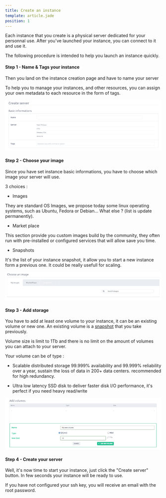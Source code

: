 ```yaml
---
title: Create an instance
template: article.jade
position: 1
---
```


Each instance that you create is a physical server dedicated for your personnal use.
After you've launched your instance, you can connect to it and use it.

The following procedure is intended to help you launch an instance quickly.

#### Step 1 - Name & Tags your instance

Then you land on the instance creation page and have to name your server

To help you to manage your instances, and other resources, you can assign your own metadata to each resource in the form of tags.

![Create server basic information](../../imgs/img_tmp_srv_basic_informations.png "Temporaire")

#### Step 2 - Choose your image

Since you have set instance basic informations, you have to choose which image your server will use.

3 choices :

- Images

They are standard OS Images, we propose today some linux operating systems, such as Ubuntu, Fedora or Debian... What else ? (list is update permanently).

- Market place

This section provide you custom images build by the community, they often run with pre-installed or configured services that will allow save you time.

- Snapshots

It's the list of your instance snapshot, it allow you to start a new instance form a previous one. It could be really usefull for scaling.

![Create server images](../../imgs/img_tmp_srv_images.png "Temporaire")

#### Step 3 - Add storage

You have to add at least one volume to your instance, it can be an existing volume or new one.
An existing volume is a [snapshot](/servers/volumes/snapshot.html) that you take previously.

Volume size is limit to 1Tb and there is no limit on the amount of volumes you can attach to your server.

Your volume can be of type :

- Scalable distributed storage
99.999% availability and 99.999% reliability over a year, sustain the loss of data in 200+ data centers. recommended for high redundancy.

- Ultra low latency
SSD disk to deliver faster disk I/O performance, it's perfect if you need heavy read/write

![Create server volumes](../../imgs/img_tmp_srv_volumes.png "Temporaire")

#### Step 4 - Create your server

Well, it's now time to start your instance, just click the "Create server" button. In few seconds your instance will be ready to use.

If you have not configured your ssh key, you will receive an email with the root password.
